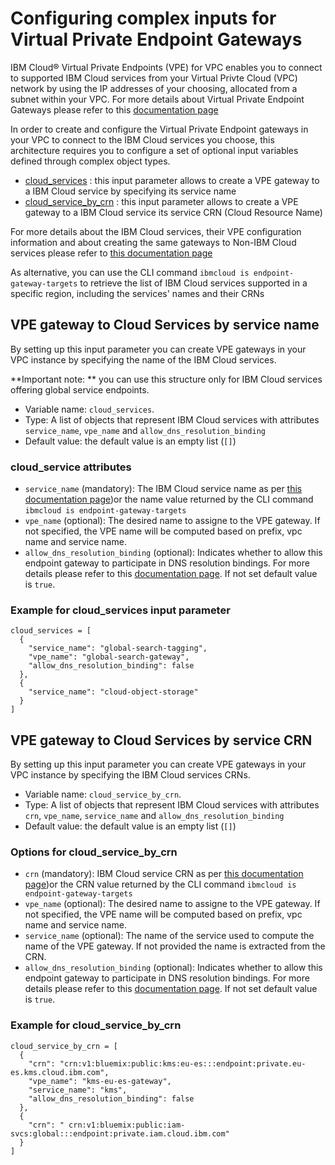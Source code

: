 # Configuring complex inputs for Virtual Private Endpoint Gateways

IBM Cloud® Virtual Private Endpoints (VPE) for VPC enables you to connect to supported IBM Cloud services from your Virtual Privte Cloud (VPC) network by using the IP addresses of your choosing, allocated from a subnet within your VPC. For more details about Virtual Private Endpoint Gateways please refer to this [documentation page](https://cloud.ibm.com/docs/vpc?topic=vpc-about-vpe)

In order to create and configure the Virtual Private Endpoint gateways in your VPC to connect to the IBM Cloud services you choose, this architecture requires you to configure a set of optional input variables defined through complex object types.

- [cloud_services](#cloud-services) : this input parameter allows to create a VPE gateway to a IBM Cloud service by specifying its service name
- [cloud_service_by_crn](#cloud-service-by-crn) : this input parameter allows to create a VPE gateway to a IBM Cloud service its service CRN (Cloud Resource Name)

For more details about the IBM Cloud services, their VPE configuration information and about creating the same gateways to Non-IBM Cloud services please refer to [this documentation page](https://cloud.ibm.com/docs/vpc?topic=vpc-vpe-supported-services)

As alternative, you can use the CLI command `ibmcloud is endpoint-gateway-targets` to retrieve the list of IBM Cloud services supported in a specific region, including the services' names and their CRNs

## VPE gateway to Cloud Services by service name <a name="cloud-services"></a>

By setting up this input parameter you can create VPE gateways in your VPC instance by specifying the name of the IBM Cloud services.

**Important note: ** you can use this structure only for IBM Cloud services offering global service endpoints.

- Variable name: `cloud_services`.
- Type: A list of objects that represent IBM Cloud services with attributes `service_name`, `vpe_name` and `allow_dns_resolution_binding`
- Default value: the default value is an empty list (`[]`)

### cloud_service attributes

- `service_name` (mandatory): The IBM Cloud service name as per [this documentation page](https://cloud.ibm.com/docs/vpc?topic=vpc-vpe-supported-services))or the name value returned by the CLI command `ibmcloud is endpoint-gateway-targets`
- `vpe_name` (optional): The desired name to assigne to the VPE gateway. If not specified, the VPE name will be computed based on prefix, vpc name and service name.
- `allow_dns_resolution_binding` (optional): Indicates whether to allow this endpoint gateway to participate in DNS resolution bindings. For more details please refer to this [documentation page](https://cloud.ibm.com/docs/vpc?topic=vpc-vpe-dns-sharing-configure-hub&interface=ui). If not set default value is `true`.

### Example for cloud_services input parameter

```hcl
cloud_services = [
  {
    "service_name": "global-search-tagging",
    "vpe_name": "global-search-gateway",
    "allow_dns_resolution_binding": false
  },
  {
    "service_name": "cloud-object-storage"
  }
]
```

## VPE gateway to Cloud Services by service CRN <a name="cloud-service-by-crn"></a>

By setting up this input parameter you can create VPE gateways in your VPC instance by specifying the IBM Cloud services CRNs.

- Variable name: `cloud_service_by_crn`.
- Type: A list of objects that represent IBM Cloud services with attributes `crn`, `vpe_name`, `service_name` and `allow_dns_resolution_binding`
- Default value: the default value is an empty list (`[]`)

### Options for cloud_service_by_crn

- `crn` (mandatory): IBM Cloud service CRN as per [this documentation page](https://cloud.ibm.com/docs/vpc?topic=vpc-vpe-supported-services))or the CRN value returned by the CLI command `ibmcloud is endpoint-gateway-targets`
- `vpe_name` (optional): The desired name to assigne to the VPE gateway. If not specified, the VPE name will be computed based on prefix, vpc name and service name.
- `service_name` (optional): The name of the service used to compute the name of the VPE gateway. If not provided the name is extracted from the CRN.
- `allow_dns_resolution_binding` (optional): Indicates whether to allow this endpoint gateway to participate in DNS resolution bindings. For more details please refer to this [documentation page](https://cloud.ibm.com/docs/vpc?topic=vpc-vpe-dns-sharing-configure-hub&interface=ui). If not set default value is `true`.

### Example for cloud_service_by_crn

```hcl
cloud_service_by_crn = [
  {
    "crn": "crn:v1:bluemix:public:kms:eu-es:::endpoint:private.eu-es.kms.cloud.ibm.com",
    "vpe_name": "kms-eu-es-gateway",
    "service_name": "kms",
    "allow_dns_resolution_binding": false
  },
  {
    "crn": " crn:v1:bluemix:public:iam-svcs:global:::endpoint:private.iam.cloud.ibm.com"
  }
]
```
